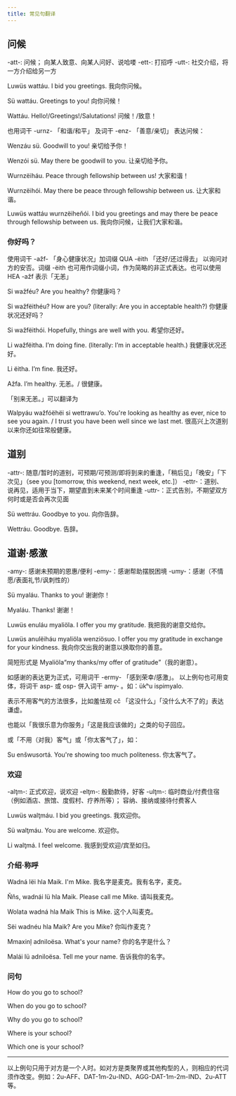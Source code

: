 ```yaml
---
title: 常见句翻译
---
```


## 问候

-att-: 问候； 向某人致意、向某人问好、说哈喽
-ett-: 打招呼
-utt-: 社交介绍，将一方介绍给另一方

Luwüs wattáu.
I bid you greetings.
我向你问候。

Sü wattáu.
Greetings to you!
向你问候！

Wattáu.
Hello!/Greetings!/Salutations!
问候！/致意！

也用词干 -urnz- 「和谐/和平」 及词干 -enz- 「善意/亲切」 表达问候：

Wenzáu sü.
Goodwill to you!
亲切给予你！

Wenzói sü.
May there be goodwill to you.
让亲切给予你。

Wurnzëiháu.
Peace through fellowship between us!
大家和谐！

Wurnzëihói.
May there be peace through fellowship between us.
让大家和谐。

Luwüs wattáu wurnzëiheňói.
I bid you greetings and may there be peace through fellowship between us.
我向你问候，让我们大家和谐。

### 你好吗？

使用词干 -ažf- 「身心健康状况」加词缀 <abbr>QUA</abbr> -ëith 「还好/还过得去」 以询问对方的安否。词缀 -ëith 也可用作词缀小词，作为简略的非正式表达。也可以使用 <abbr>HEA</abbr> -ažf 表示「无恙」

Si wažféu?
Are you healthy?
你健康吗？

Si wažfëithéu?
How are you?  (literally:  Are you in acceptable health?)
你健康状况还好吗？

Si wažfëithói.
Hopefully, things are well with you.
希望你还好。

Li wažfëitha.
I’m doing fine.  (literally:  I’m in acceptable health.)
我健康状况还好。

Li ëitha.
I’m fine.
我还好。

Ažfa.
I’m healthy.
无恙。/ 很健康。

「别来无恙。」可以翻译为

Walpyáu wažfóëhëi si wettrawu’o.
You're looking as healthy as ever, nice to see you again. / I trust you have been well since we last met.
很高兴上次道别以来你还如往常般健康。

## 道别

-attr-: 随意/暂时的道别，可预期/可预测/即将到来的重逢，「稍后见」「晚安」「下次见」（see you [tomorrow, this weekend, next week, etc.]）
-ettr-：道别、说再见，适用于当下，期望直到未来某个时间重逢
-uttr-：正式告別，不期望双方何时或是否会再次见面

Sü wettráu.
Goodbye to you.
向你告辞。

Wettráu.
Goodbye.
告辞。

## 道谢·感激

-amy-: 感谢未预期的恩惠/便利
-emy-：感谢帮助摆脱困境
-umy-：感谢（不情愿/表面礼节/讽刺性的）

Sü myaláu.
Thanks to you!
谢谢你！

Myaláu.
Thanks!
谢谢！

Luwüs enuláu myaliöla.
I offer you my gratitude.
我把我的谢意交给你。

Luwüs anulëiháu myaliöla wenziösuo.
I offer you my gratitude in exchange for your kindness.
我向你交出我的谢意以换取你的善意。

简短形式是 Myaliöla<q>my thanks/my offer of gratitude</q>（我的谢意）。

如感谢的表达更为正式，可用词干 -ermy- 「感到荣幸/感激」。
以上例句也可用变体，将词干 asp- 或 osp- 併入词干 amy- 。如：ükʰu ispimyalo.

表示不用客气的方法很多，比如羞怯观 cč 「这没什么」「没什么大不了的」表达谦虚。

也能以「我很乐意为你服务」「这是我应该做的」之类的句子回应。

或「不用（对我）客气」或「你太客气了」，如：

Su enšwusortá.
You're showing too much politeness.
你太客气了。

### 欢迎

-alţm-: 正式欢迎，说欢迎
-elţm-: 殷勤款待，好客
-ulţm-: 临时商业/付费住宿（例如酒店、旅馆、度假村、疗养所等）； 容纳、接纳或接待付费客人

Luwüs walţmáu.
I bid you greetings.
我欢迎你。

Sü walţmáu.
You are welcome.
欢迎你。

Li walţmá.
I feel welcome.
我感到受欢迎/宾至如归。

### 介绍·称呼

Wadná lëi hla Maik.
I'm Mike.
我名字是麦克。我有名字，麦克。

Ňňs, wadnái lü hla Maik.
Please call me Mike.
请叫我麦克。

Wolata wadná hla Maik
This is Mike.
这个人叫麦克。

Sëi wadnéu hla Maik?
Are you Mike?
你叫作麦克？

Mmaxinļ adniloësa.
What's your name?
你的名字是什么？

Malái lü adniloësa.
Tell me your name.
告诉我你的名字。

### 问句

How do you go to school?

When do you go to school?

Why do you go to school?

Where is your school?

Which one is your school?

----

以上例句只用于对方是一个人时。如对方是类聚界或其他构型的人，则相应的代词须作改变。例如：2u-AFF、DAT-1m-2u-IND、AGG-DAT-1m-2m-IND、2u-ATT 等。
